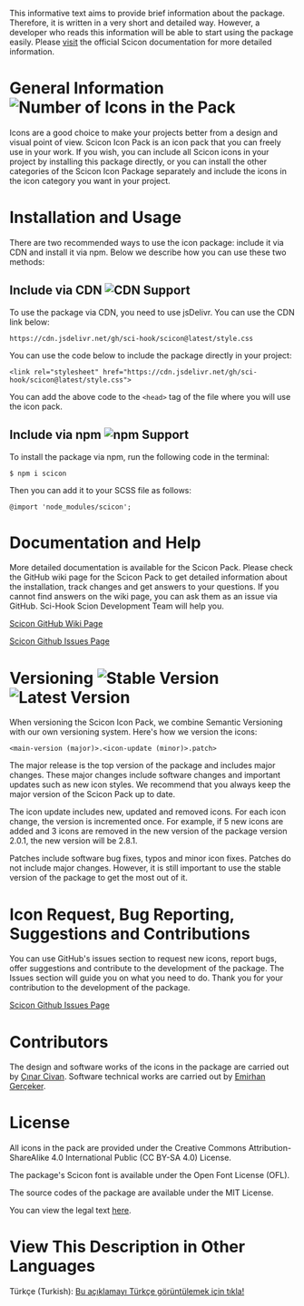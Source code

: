 This informative text aims to provide brief information about the package. Therefore, it is written in a very short and detailed way. However, a developer who reads this information will be able to start using the package easily. Please [visit](https://github.com/Sci-Hook/scicon/wiki) the official Scicon documentation for more detailed information.

# General Information ![Number of Icons in the Pack](https://img.shields.io/badge/Number%20of%20Icons%20in%20the%20Pack-225-blue?style=flat)

Icons are a good choice to make your projects better from a design and visual point of view. Scicon Icon Pack is an icon pack that you can freely use in your work. If you wish, you can include all Scicon icons in your project by installing this package directly, or you can install the other categories of the Scicon Icon Package separately and include the icons in the icon category you want in your project.

# Installation and Usage

There are two recommended ways to use the icon package: include it via CDN and install it via npm. Below we describe how you can use these two methods:

## Include via CDN ![CDN Support](https://img.shields.io/badge/CDN%20Support-Active-green?style=flat)

To use the package via CDN, you need to use jsDelivr. You can use the CDN link below:

`https://cdn.jsdelivr.net/gh/sci-hook/scicon@latest/style.css`

You can use the code below to include the package directly in your project:

`<link rel="stylesheet" href="https://cdn.jsdelivr.net/gh/sci-hook/scicon@latest/style.css">`

You can add the above code to the `<head>` tag of the file where you will use the icon pack.

## Include via npm ![npm Support](https://img.shields.io/badge/npm%20Support-Active-green?style=flat)

To install the package via npm, run the following code in the terminal:

`$ npm i scicon`

Then you can add it to your SCSS file as follows:

`@import 'node_modules/scicon';`

# Documentation and Help

More detailed documentation is available for the Scicon Pack. Please check the GitHub wiki page for the Scicon Pack to get detailed information about the installation, track changes and get answers to your questions. If you cannot find answers on the wiki page, you can ask them as an issue via GitHub. Sci-Hook Scion Development Team will help you.

[Scicon GitHub Wiki Page](https://github.com/Sci-Hook/scicon/wiki)

[Scicon Github Issues Page](https://github.com/Sci-Hook/scicon/issues)

# Versioning ![Stable Version](https://img.shields.io/badge/Stable%20Version-1.113.1-orange?style=flat) ![Latest Version](https://img.shields.io/badge/Latest%20Version-1.113.1-orange?style=flat)

When versioning the Scicon Icon Pack, we combine Semantic Versioning with our own versioning system. Here's how we version the icons:

`<main-version (major)>.<icon-update (minor)>.patch>`

The major release is the top version of the package and includes major changes. These major changes include software changes and important updates such as new icon styles. We recommend that you always keep the major version of the Scicon Pack up to date.

The icon update includes new, updated and removed icons. For each icon change, the version is incremented once. For example, if 5 new icons are added and 3 icons are removed in the new version of the package version 2.0.1, the new version will be 2.8.1.

Patches include software bug fixes, typos and minor icon fixes. Patches do not include major changes. However, it is still important to use the stable version of the package to get the most out of it.

# Icon Request, Bug Reporting, Suggestions and Contributions

You can use GitHub's issues section to request new icons, report bugs, offer suggestions and contribute to the development of the package. The Issues section will guide you on what you need to do. Thank you for your contribution to the development of the package.

[Scicon Github Issues Page](https://github.com/Sci-Hook/scicon/issues)

# Contributors

The design and software works of the icons in the package are carried out by [Çınar Civan](https://github.com/cinarcivan). Software technical works are carried out by [Emirhan Gerçeker](https://github.com/lim10tech).

# License

All icons in the pack are provided under the Creative Commons Attribution-ShareAlike 4.0 International Public (CC BY-SA 4.0) License.

The package's Scicon font is available under the Open Font License (OFL).

The source codes of the package are available under the MIT License.

You can view the legal text [here](https://github.com/Sci-Hook/scicon/blob/main/LICENSE).

# View This Description in Other Languages

Türkçe (Turkish): [Bu açıklamayı Türkçe görüntülemek için tıkla!](https://github.com/Sci-Hook/scicon/blob/main/READMETR.md)